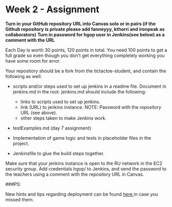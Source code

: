 # Week 2 - Assignment

**Turn in your GitHub repository URL into Canvas solo or in pairs (if the Github repository is private please add fanneyyy, kthorri and ironpeak as collaborators)**
**Turn in password for hgop user in Jenkins(see below) as a comment with the URL**

Each Day is worth 30 points, 120 points in total. You need 100 points to get a full grade so even though you don't get
everything completely working you have some room for error.

Your repository should be a fork from the tictactoe-student, and contain the following as well:

- scripts and/or steps used to set up jenkins in a readme file. Document in jenkins.md in the root. jenkins.md should include the following:
  - links to scripts used to set up jenkins.
  - link (URL) to jenkins instance. NOTE: Password with the *repository* URL (see above).
  - other steps taken to make Jenkins work. 

- testExamples.md (day 7 assignment)
- Implementation of game logic and tests in placeholder files in the project.
- Jenkinsfile to glue the build steps together.

Make sure that your jenkins instance is open to the RU network in the EC2 security group. Add credentials hgop/<somepassword> to Jenkins, and send 
the password to the teachers using a comment with the repository URL in Canvas.

###PS:

New hints and tips regarding deployment can be found [here ](https://github.com/hgop/week2/blob/master/provisioning/README.md)in case you missed them.



